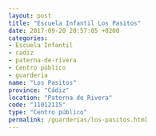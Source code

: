 ```yaml
---
layout: post
title: "Escuela Infantil Los Pasitos"
date: 2017-09-20 20:57:05 +0200
categories:
- Escuela Infantil
- cadiz
- paterna-de-rivera
- Centro público
- guarderia
name: "Los Pasitos"
province: "Cádiz"
location: "Paterna de Rivera"
code: "11012115"
type: "Centro público"
permalink: /guarderias/los-pasitos.html
---
```

